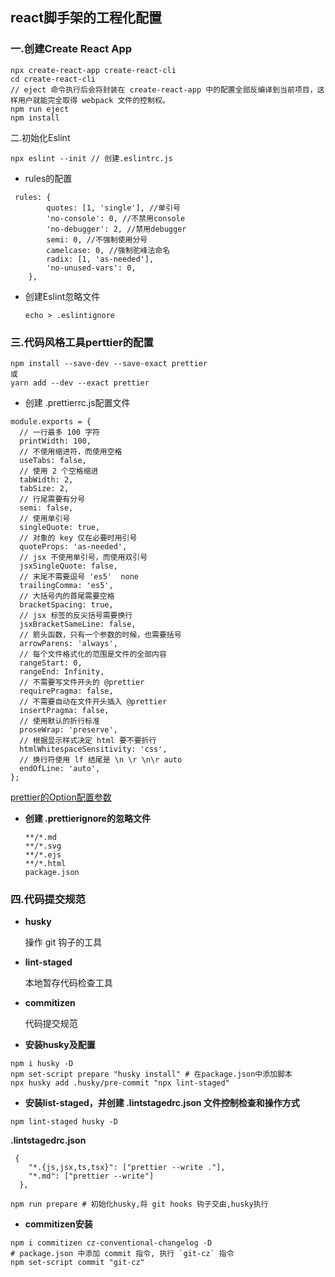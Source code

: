 ## react脚手架的工程化配置

### 一.创建Create React App

```
npx create-react-app create-react-cli
cd create-react-cli
// eject 命令执行后会将封装在 create-react-app 中的配置全部反编译到当前项目，这样用户就能完全取得 webpack 文件的控制权。
npm run eject 
npm install
```

二.初始化Eslint

```
npx eslint --init // 创建.eslintrc.js
```

- rules的配置

```
 rules: {
        quotes: [1, 'single'], //单引号
        'no-console': 0, //不禁用console
        'no-debugger': 2, //禁用debugger
        semi: 0, //不强制使用分号
        camelcase: 0, //强制驼峰法命名
        radix: [1, 'as-needed'],
        'no-unused-vars': 0,
    },
```

- 创建Eslint忽略文件

  ```
  echo > .eslintignore
  ```

### 三.代码风格工具perttier的配置

```
npm install --save-dev --save-exact prettier
或
yarn add --dev --exact prettier
```

- 创建 .prettierrc.js配置文件

```
module.exports = {
  // 一行最多 100 字符
  printWidth: 100,
  // 不使用缩进符，而使用空格
  useTabs: false,
  // 使用 2 个空格缩进
  tabWidth: 2,
  tabSize: 2,
  // 行尾需要有分号
  semi: false,
  // 使用单引号
  singleQuote: true,
  // 对象的 key 仅在必要时用引号
  quoteProps: 'as-needed',
  // jsx 不使用单引号，而使用双引号
  jsxSingleQuote: false,
  // 末尾不需要逗号 'es5'  none
  trailingComma: 'es5',
  // 大括号内的首尾需要空格
  bracketSpacing: true,
  // jsx 标签的反尖括号需要换行
  jsxBracketSameLine: false,
  // 箭头函数，只有一个参数的时候，也需要括号
  arrowParens: 'always',
  // 每个文件格式化的范围是文件的全部内容
  rangeStart: 0,
  rangeEnd: Infinity,
  // 不需要写文件开头的 @prettier
  requirePragma: false,
  // 不需要自动在文件开头插入 @prettier
  insertPragma: false,
  // 使用默认的折行标准
  proseWrap: 'preserve',
  // 根据显示样式决定 html 要不要折行
  htmlWhitespaceSensitivity: 'css',
  // 换行符使用 lf 结尾是 \n \r \n\r auto
  endOfLine: 'auto',
};
```

[prettier的Option配置参数](https://prettier.io/docs/en/options.html)

- **创建 .prettierignore的忽略文件**

  ```
  **/*.md
  **/*.svg
  **/*.ejs
  **/*.html
  package.json
  ```

### 四.代码提交规范

- **husky**

  操作 git 钩子的工具

- **lint-staged**

  本地暂存代码检查工具

- **commitizen**

  代码提交规范

  

- **安装husky及配置**

```
npm i husky -D
npm set-script prepare "husky install" # 在package.json中添加脚本
npx husky add .husky/pre-commit "npx lint-staged"
```



- **安装list-staged，并创建 .lintstagedrc.json 文件控制检查和操作方式**

```
npm lint-staged husky -D
```

 **.lintstagedrc.json**

```
 {
   	"*.{js,jsx,ts,tsx}": ["prettier --write ."],
    "*.md": ["prettier --write"]
  },
```

```
npm run prepare # 初始化husky,将 git hooks 钩子交由,husky执行
```



- **commitizen安装**

```
npm i commitizen cz-conventional-changelog -D
# package.json 中添加 commit 指令, 执行 `git-cz` 指令
npm set-script commit "git-cz" 
```

